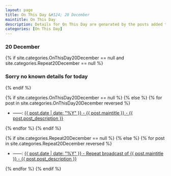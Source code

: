 ```yaml
---
layout: page
title: On This Day &#124; 20 December
maintitle: On This Day
description: Details for On This Day are genarated by the posts added to the website so the content is subject to changes/updates over time.
categories: [On This Day]
---
```


<h3>20 December</h3>

{% if site.categories.OnThisDay20December == null and site.categories.Repeat20December == null %}
  <h3>Sorry no known details for today</h3>
{% endif %}

{% if site.categories.OnThisDay20December == null %}
{% else %}
{% for post in site.categories.OnThisDay20December reversed %}
<ul>
<li> ——: <a href="{{ post.url }}">{{ post.date | date: "%Y" }} - {{ post.maintitle }} - {{ post.post_description }}</a></li>
</ul>
{% endfor %}
{% endif %}

{% if site.categories.Repeat20December == null %}
{% else %}
{% for post in site.categories.Repeat20December reversed %}
<ul>
<li> ——: <a href="{{ post.url }}">{{ post.date | date: "%Y" }} - Repeat broadcast of {{ post.maintitle }} - {{ post.post_description }}</a></li>
</ul>
{% endfor %}
{% endif %}

